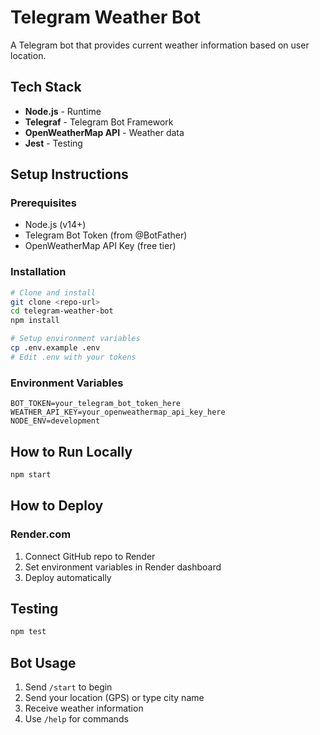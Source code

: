 # Telegram Weather Bot

A Telegram bot that provides current weather information based on user location.

## Tech Stack

- **Node.js** - Runtime
- **Telegraf** - Telegram Bot Framework  
- **OpenWeatherMap API** - Weather data
- **Jest** - Testing

## Setup Instructions

### Prerequisites
- Node.js (v14+)
- Telegram Bot Token (from @BotFather)
- OpenWeatherMap API Key (free tier)

### Installation
```bash
# Clone and install
git clone <repo-url>
cd telegram-weather-bot
npm install

# Setup environment variables
cp .env.example .env
# Edit .env with your tokens
```

### Environment Variables
```env
BOT_TOKEN=your_telegram_bot_token_here
WEATHER_API_KEY=your_openweathermap_api_key_here
NODE_ENV=development
```

## How to Run Locally
```bash
npm start
```

## How to Deploy

### Render.com
1. Connect GitHub repo to Render
2. Set environment variables in Render dashboard
3. Deploy automatically

## Testing
```bash
npm test
```

## Bot Usage
1. Send `/start` to begin
2. Send your location (GPS) or type city name
3. Receive weather information
4. Use `/help` for commands